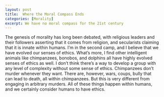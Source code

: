 ```yaml
---
layout: post
title:  Where the Moral Compass Ends
categories: [Morality]
excerpt: We have no moral compass for the 21st century
---
```


The genesis of morality has long been debated, with religious leaders and their followers asserting that it comes from religion, and secularists claiming that it is innate within humans. I’m in the second camp, and I believe that we have evolved our senses of ethics. What’s more, I find other intelligent animals like chimpanzees, bonobos, and dolphins all have highly evolved senses of ethics as well. I don’t think there’s a way to develop a group with any level of complexity without some sense of ethics. Chimpanzees don’t murder whenever they want. There are, however, wars, coups, bully that can lead to death, all within chimpanzees. But this is very different from engaging in arbitrary murders. All of these things happen within humans, and we certainly consider humans to have ethics.